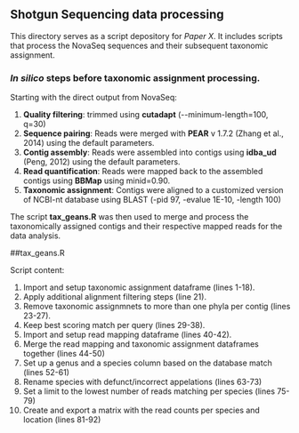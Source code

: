 ## Shotgun Sequencing data processing 
This directory serves as a script depository for *Paper X*. It includes scripts that process the NovaSeq sequences and their subsequent taxonomic assignment. 

### _In silico_ steps before taxonomic assignment processing. 
Starting with the direct output from NovaSeq:
1. **Quality filtering**: trimmed using **cutadapt** (--minimum-length=100, q=30)
2. **Sequence pairing**: Reads were merged with **PEAR** v 1.7.2 (Zhang et al., 2014) using the default parameters.
3. **Contig assembly**: Reads were assembled into contigs using **idba_ud** (Peng, 2012) using the default parameters.
4. **Read quantification**: Reads were mapped back to the assembled contigs using **BBMap** using minid=0.90.
5. **Taxonomic assignment**: Contigs were aligned to a customized version of NCBI-nt database using BLAST (-pid 97, -evalue 1E-10, -length 100)

The script **tax_geans.R** was then used to merge and process the taxonomically assigned contigs and their respective mapped reads for the data analysis. 

##tax_geans.R

Script content:
1. Import and setup taxonomic assignment dataframe (lines 1-18).
2. Apply additional alignment filtering steps (line 21).
3. Remove taxonomic assignmnets to more than one phyla per contig (lines 23-27).
4. Keep best scoring match per query (lines 29-38).
5. Import and setup read mapping dataframe (lines 40-42).
6. Merge the read mapping and taxonomic assignment dataframes together (lines 44-50)
7. Set up a genus and a species column based on the database match (lines 52-61)
8. Rename species with defunct/incorrect appelations (lines 63-73)
9. Set a limit to the lowest number of reads matching per species (lines 75-79)
10. Create and export a matrix with the read counts per species and location (lines 81-92)
